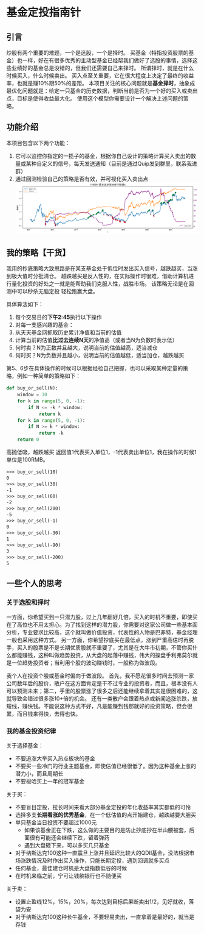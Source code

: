 # 基金定投指南针

## 引言
炒股有两个重要的难题，一个是选股，一个是择时。
买基金（特指投资股票的基金）也一样，好在有很多优秀的主动型基金已经帮我们做好了选股的事情，选择这些业绩好的基金总是没错的，但我们还需要自己来择时。
所谓择时，就是在什么时候买入，什么时候卖出。
买入点至关重要，它在很大程度上决定了最终的收益率，也就是赚10%跟50%的差距。
本项目关注的核心问题就是**基金择时**，抽象成最优化问题就是：给定一只基金的历史数据，判断当前是否为一个好的买入或卖出点，目标是使得收益最大化。
使用这个模型你需要设计一个解决上述问题的策略。

## 功能介绍
本项目包含以下两个功能：

1. 它可以监控你指定的一揽子的基金，根据你自己设计的策略计算买入卖出的数量或某种自定义的信号，每天发送通知（目前是通过Quip发到群里，联系我进群）
2. 通过回测检验自己的策略是否有效，并可视化买入卖出点
![回测](demo.png)

## 我的策略【干货】
我用的抄底策略大致思路是在某支基金处于低位时发出买入信号，越跌越买，当涨到极大值时分批清仓。
越跌越买是反人性的，在实际操作时很难，借助计算机进行量化投资的好处之一就是能帮助我们克服人性，战胜市场。
该策略无论是在回测中可以秒杀无脑定投 轻松跑赢大盘。

具体算法如下：

1. 每个交易日的**下午2:45**执行以下操作
2. 对每一支感兴趣的基金：
3. 从天天基金网抓取历史累计净值和当前的估值
4. 计算当前的估值**比过去连续N天**的净值高（或者当N为负数时表示低）
5. 何时卖？N为正数并且越大，说明当前的估值越高，适当减仓
6. 何时买？N为负数并且越小，说明当前的估值越低，适当加仓，越跌越买

第5、6步在具体操作的时候可以根据经验自己把握，也可以采取某种定量的策略，例如一种简单的策略如下：

```python
def buy_or_sell(N):
    window = 30
    for k in range(5, 0, -1):
        if N <= -k * window:
            return k
    for k in range(5, 0, -1):
        if N >= k * window:
            return -k
    return 0
```

高抛低吸，越跌越买
返回值1代表买入单位1，-1代表卖出单位1，我在操作的时候1单位是100RMB。
```
>>> buy_or_sell(10)
0
>>> buy_or_sell(30)
-1
>>> buy_or_sell(60)
-2
>>> buy_or_sell(200)
-5
>>> buy_or_sell(-1)
0
>>> buy_or_sell(-30)
1
>>> buy_or_sell(-90)
3
>>> buy_or_sell(-200)
5
```

## 一些个人的思考

### 关于选股和择时
一方面，你希望买到一只潜力股，过上几年翻好几倍，买入的时机不重要，即使买在了高位也不用太担心。为了找到这样的潜力股，你需要对这家公司做一些基本面分析，专业要求比较高，这个就叫做价值投资，代表性的人物是巴菲特，基金经理一般也采用这种方式。
另一方面，你希望抄底买在最低点，涨到严重高估时再脱手，买入的股票是不是长期优质股就不重要了，尤其是在大牛市初期，不管你买什么都能赚钱，这种叫做趋势投资，从大盘的起落中赚钱，伟大的操盘手利弗莫尔就是一位趋势投资者；当利用个股的波动赚钱时，一般称为做波段。

我个人在投资个股或基金时偏向于做波段。
首先，我不愿花很多时间去预测一家公司数年后的股价，散户在这方面肯定是干不过专业的投资者，而且，根本没有人可以预测未来；第二，手里的股票涨了很多之后还能继续拿着其实是很困难的，这就导致会错过很多涨10+倍的机会。
还有一类散户会跟着热点或新闻追涨杀跌，放短线，赚快钱。不能说这种方式不好，凡是能赚到钱那就好的投资策略，但会很累，而且钱来得快，去得也快。


### 我的基金投资纪律

关于选择基金：

* 不要追涨大举买入热点板块的基金
* 不要买一些冷门的行业主题基金，即使估值已经很低了。因为这种基金上涨的潜力小，而且周期长
* 不要梭哈买上一年的冠军基金

关于买：

* 不要盲目定投，拉长时间来看大部分基金定投的年化收益率其实都低的可怜
* 选择多支**长期看涨的优秀基金**，在一个低估值的点开始建仓，越跌越要大胆买
* 单只基金当日投资不要超过1000元
    * 如果该基金正在下跌，这么做的主要目的是防止抄底抄在半山腰被套，后面很有可能还会继续下跌，留着弹药
    * 遇到大盘砸下来，可以多买几只基金
* 对于纳斯达克100这种一直震旦上涨并且延迟比较大的QDII基金，没法根据市场涨跌情况及时作出买入操作，只能长期定投，遇到回调就多买点
* 任何基金，最佳建仓时机是大盘指数低谷的时候
* 在时机来临之前，宁可让钱躺银行也不随便买

关于卖：

* 设置止盈线12%，15%，20%，每次达到目标后果断卖出1/2，见好就收，落袋为安
* 对于纳斯达克100这种长牛基金，不要轻易卖出，一直拿着是最好的，就当是存钱
